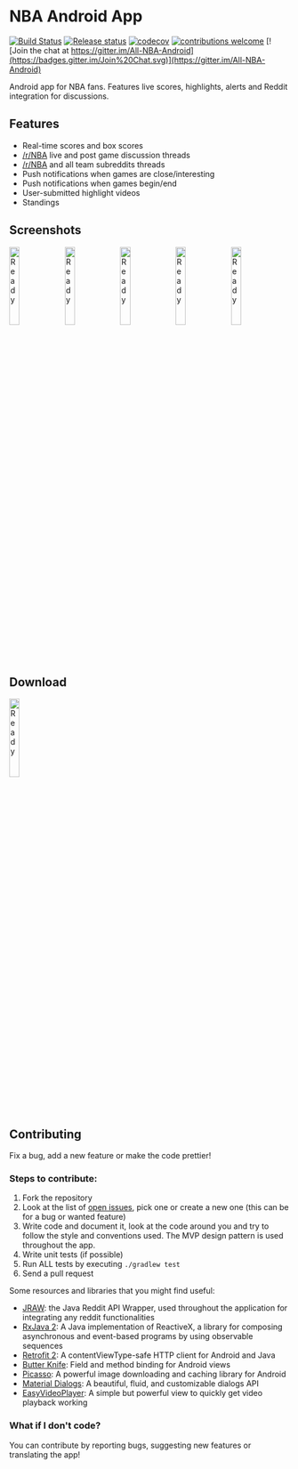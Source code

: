 # NBA Android App
[![Build Status](https://travis-ci.org/jorgegil96/All-NBA.png?branch=master)](https://travis-ci.org/jorgegil96/All-NBA)
[![Release status](https://img.shields.io/badge/release-v0.6.18--beta-yellow.svg)](https://github.com/jorgegil96/All-NBA/releases)
[![codecov](https://codecov.io/gh/jorgegil96/All-NBA/branch/master/graph/badge.svg)](https://codecov.io/gh/jorgegil96/All-NBA)
[![contributions welcome](https://img.shields.io/badge/contributions-welcome-brightgreen.svg?style=flat)](https://github.com/jorgegil96/All-NBA/issues)
[![Join the chat at https://gitter.im/All-NBA-Android](https://badges.gitter.im/Join%20Chat.svg)](https://gitter.im/All-NBA-Android)


Android app for NBA fans. Features live scores, highlights, alerts and Reddit integration for discussions.

## Features
* Real-time scores and box scores
* [/r/NBA](https://www.reddit.com/r/nba) live and post game discussion threads
* [/r/NBA](https://www.reddit.com/r/nba) and all team subreddits threads
* Push notifications when games are close/interesting
* Push notifications when games begin/end
* User-submitted highlight videos
* Standings

## Screenshots
<img src="art/v0.5.0/bil_mockup_1.jpeg" alt="Ready" width="19%;"/> <img src="art/v0.5.0/bil_mockup_2.jpeg" alt="Ready" width="19%;"/> <img src="art/v0.5.0/bil_mockup_3.jpeg" alt="Ready" width="19%;"/> <img src="art/v0.5.0/bil_mockup_4.jpeg" alt="Ready" width="19%;"/> <img src="art/v0.5.0/bil_mockup_5.jpeg" alt="Ready" width="19%;"/>

## Download
[<img src="art/playstore.png" alt="Ready" width="19%;"/>](https://play.google.com/store/apps/details?id=com.gmail.jorgegilcavazos.ballislife)

## Contributing  

Fix a bug, add a new feature or make the code prettier!

### Steps to contribute:
1. Fork the repository
2. Look at the list of [open issues](https://github.com/jorgegil96/All-NBA/issues), pick one or create a new one (this can be for a bug or wanted feature)
3. Write code and document it, look at the code around you and try to follow the style and conventions used. The MVP design pattern is used throughout the app.
4. Write unit tests (if possible)
5. Run ALL tests by executing `./gradlew test`
6. Send a pull request

Some resources and libraries that you might find useful:
* [JRAW](https://github.com/thatJavaNerd/JRAW): the Java Reddit API Wrapper, used throughout the application for integrating any reddit functionalities   
* [RxJava 2](https://realm.io/news/gotocph-jake-wharton-exploring-rxjava2-android/): A Java implementation of ReactiveX, a library for composing asynchronous and event-based programs by using observable sequences  
* [Retrofit 2](https://square.github.io/retrofit/): A contentViewType-safe HTTP client for Android and Java
* [Butter Knife](http://jakewharton.github.io/butterknife/): Field and method binding for Android views  
* [Picasso](http://square.github.io/picasso/): A powerful image downloading and caching library for Android  
* [Material Dialogs](https://github.com/afollestad/material-dialogs): A beautiful, fluid, and customizable dialogs API  
* [EasyVideoPlayer](https://github.com/afollestad/easy-video-player): A simple but powerful view to quickly get video playback working

### What if I don't code?  

You can contribute by reporting bugs, suggesting new features or translating the app!
